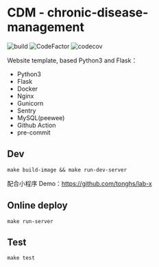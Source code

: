 # CDM - chronic-disease-management

![build](https://github.com/onehealthcare/chronic-disease-management/actions/workflows/test_and_build_image.yml/badge.svg)
![CodeFactor](https://www.codefactor.io/repository/github/onehealthcare/chronic-disease-management/badge)
![codecov](https://codecov.io/gh/onehealthcare/chronic-disease-management//branch/main/graph/badge.svg?token=TTTHQMSIII)

[//]: # ([![Codacy Badge]&#40;https://app.codacy.com/project/badge/Grade/763634f8270a4ceba96543bddd223592&#41;]&#40;https://www.codacy.com/gh/tonghs/web-template/dashboard?utm_source=github.com&amp;utm_medium=referral&amp;utm_content=tonghs/web-template&amp;utm_campaign=Badge_Grade&#41;)

Website template, based Python3 and Flask：
- Python3
- Flask
- Docker
- Nginx
- Gunicorn
- Sentry
- MySQL(peewee)
- Github Action
- pre-commit

## Dev
```shell
make build-image && make run-dev-server
```
配合小程序 Demo：https://github.com/tonghs/lab-x


## Online deploy
```shell
make run-server
```

## Test
```shell
make test
```
